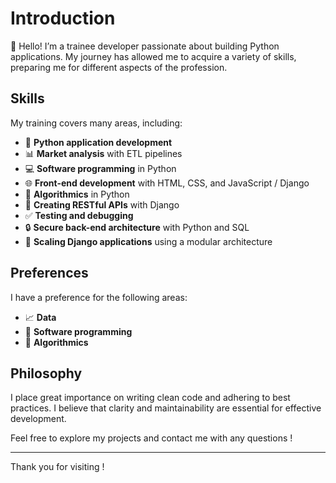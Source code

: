 # Introduction

👋 Hello! I’m a trainee developer passionate about building Python applications.
My journey has allowed me to acquire a variety of skills, preparing me for different aspects of the profession.

## Skills

My training covers many areas, including:

- 🐍 **Python application development**
- 📊 **Market analysis** with ETL pipelines
- 💻 **Software programming** in Python
- 🌐 **Front-end development** with HTML, CSS, and JavaScript / Django
- 📐 **Algorithmics** in Python
- 🔗 **Creating RESTful APIs** with Django
- ✅ **Testing and debugging**
- 🔒 **Secure back-end architecture** with Python and SQL
- 🚀 **Scaling Django applications** using a modular architecture

## Preferences

I have a preference for the following areas:

- 📈 **Data**
- 💾 **Software programming**
- 🧩 **Algorithmics**

## Philosophy

I place great importance on writing clean code and adhering to best practices.
I believe that clarity and maintainability are essential for effective development.

Feel free to explore my projects and contact me with any questions !

---

Thank you for visiting !
